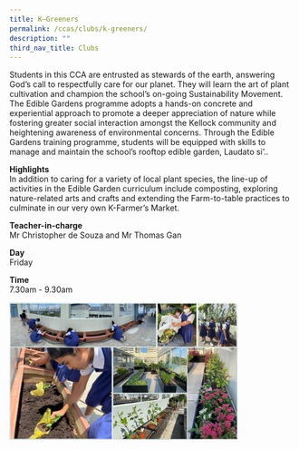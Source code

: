 ```yaml
---
title: K–Greeners
permalink: /ccas/clubs/k-greeners/
description: ""
third_nav_title: Clubs
---
```

<p>Students in this CCA are entrusted as stewards of the earth, answering God’s call to respectfully care for our planet. They will learn the art of plant cultivation and champion the school’s on-going Sustainability Movement.  The Edible Gardens programme adopts a hands-on concrete and experiential approach to promote a deeper appreciation of nature while fostering greater social interaction amongst the Kellock community and heightening awareness of environmental concerns. Through the Edible Gardens training programme, students will be equipped with skills to manage and maintain the school’s rooftop edible garden, Laudato si’..</p>
<p><strong>Highlights<br /></strong>In addition to caring for a variety of local plant species, the line-up of activities in the Edible Garden curriculum include composting, exploring nature-related arts and crafts and extending the Farm-to-table practices to culminate in our very own K-Farmer’s Market.</p>
<p><strong>Teacher-in-charge<br /></strong>Mr Christopher de Souza and Mr Thomas Gan</p>
<p><strong>Day<br /></strong>Friday</p>
<p><strong>Time<br /></strong>7.30am - 9.30am</p>
<img style="width: 80%;" src="/images/kgreen.png">